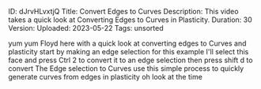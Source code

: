 ID: dJrvHLvxtjQ
Title: Convert Edges to Curves
Description: This video takes a quick look at Converting Edges to Curves in Plasticity.
Duration: 30
Version: 
Uploaded: 2023-05-22
Tags: unsorted

yum yum
Floyd here with a quick look at
converting edges to Curves and
plasticity start by making an edge
selection for this example I'll select
this face and press Ctrl 2 to convert it
to an edge selection then press shift d
to convert The Edge selection to Curves
use this simple process to quickly
generate curves from edges in plasticity
oh look at the time
